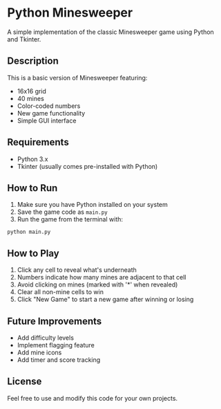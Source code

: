 # Python Minesweeper

A simple implementation of the classic Minesweeper game using Python and Tkinter.

## Description

This is a basic version of Minesweeper featuring:
- 16x16 grid
- 40 mines
- Color-coded numbers
- New game functionality
- Simple GUI interface

## Requirements

- Python 3.x
- Tkinter (usually comes pre-installed with Python)

## How to Run

1. Make sure you have Python installed on your system
2. Save the game code as `main.py`
3. Run the game from the terminal with:

`python main.py`

## How to Play

1. Click any cell to reveal what's underneath
2. Numbers indicate how many mines are adjacent to that cell
3. Avoid clicking on mines (marked with '*' when revealed)
4. Clear all non-mine cells to win
5. Click "New Game" to start a new game after winning or losing

## Future Improvements

- Add difficulty levels
- Implement flagging feature
- Add mine icons
- Add timer and score tracking

## License

Feel free to use and modify this code for your own projects.